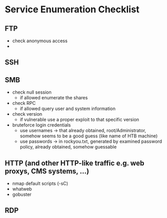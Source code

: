 # Service Enumeration Checklist
## FTP
* check anonymous access
* 
## SSH
## SMB
* check null session
  * if allowed enumerate the shares
* check RPC
  * if allowed query user and system information
* check version
  * if vulnerable use a proper exploit to that specific version
* bruteforce login credentials
  * use usernames -> that already obtained, root/Administrator, somehow seems to be a good guess (like name of HTB machine)
  * use passwords -> in rockyou.txt, generated by examined password policy, already obtained, somehow guessable
## HTTP (and other HTTP-like traffic e.g. web proxys, CMS systems, ...)
* nmap default scripts (-sC)
* whatweb
* gobuster
## RDP
